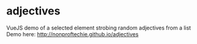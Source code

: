 # adjectives
VueJS demo of a selected element strobing random adjectives from a list  
Demo here: http://nonproftechie.github.io/adjectives

